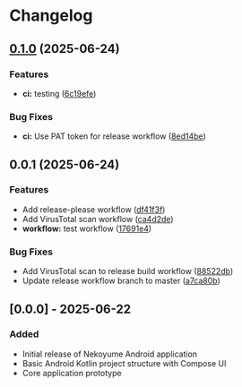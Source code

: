 # Changelog

## [0.1.0](https://github.com/bl4ckswordsman/Nekoyume/compare/v0.0.1...v0.1.0) (2025-06-24)


### Features

* **ci:** testing ([6c19efe](https://github.com/bl4ckswordsman/Nekoyume/commit/6c19efe241034e897f6d3cb090d009299b33365b))


### Bug Fixes

* **ci:** Use PAT token for release workflow ([8ed14be](https://github.com/bl4ckswordsman/Nekoyume/commit/8ed14be7e4880db2cc4d3aa900091027e5c85c6f))

## 0.0.1 (2025-06-24)


### Features

* Add release-please workflow ([df41f3f](https://github.com/bl4ckswordsman/Nekoyume/commit/df41f3fb0af8b984bff4e3ab1f071aebdd40ffb8))
* Add VirusTotal scan workflow ([ca4d2de](https://github.com/bl4ckswordsman/Nekoyume/commit/ca4d2de0908f7abde18a765ff552e3c5ca2bcaaf))
* **workflow:** test workflow ([17691e4](https://github.com/bl4ckswordsman/Nekoyume/commit/17691e4b8f34dedef1ee524875e173670699fbb0))


### Bug Fixes

* Add VirusTotal scan to release build workflow ([88522db](https://github.com/bl4ckswordsman/Nekoyume/commit/88522db1d1b39288e40191721c43862272ec366c))
* Update release workflow branch to master ([a7ca80b](https://github.com/bl4ckswordsman/Nekoyume/commit/a7ca80ba22146119a0db63f2686842db9e9c7cac))

## [0.0.0] - 2025-06-22

### Added
- Initial release of Nekoyume Android application
- Basic Android Kotlin project structure with Compose UI
- Core application prototype
